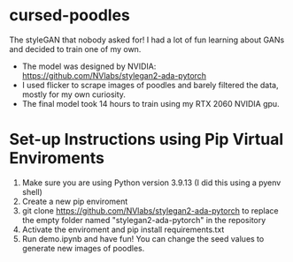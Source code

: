 # cursed-poodles
The styleGAN that nobody asked for! I had a lot of fun learning about GANs and decided to train one of my own.
- The model was designed by NVIDIA: https://github.com/NVlabs/stylegan2-ada-pytorch
- I used flicker to scrape images of poodles and barely filtered the data, mostly for my own curiosity.
- The final model took 14 hours to train using my RTX 2060 NVIDIA gpu.

# Set-up Instructions using Pip Virtual Enviroments
1. Make sure you are using Python version 3.9.13 (I did this using a pyenv shell)
2. Create a new pip enviroment
3. git clone https://github.com/NVlabs/stylegan2-ada-pytorch to replace the empty folder named "stylegan2-ada-pytorch" in the repository
4. Activate the enviroment and pip install requirements.txt
5. Run demo.ipynb and have fun! You can change the seed values to generate new images of poodles.
